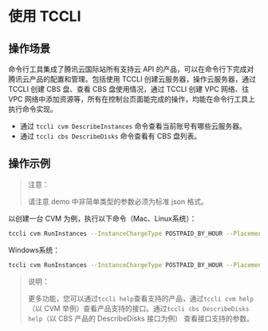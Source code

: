 # 使用 TCCLI

## 操作场景

命令行工具集成了腾讯云国际站所有支持云 API 的产品，可以在命令行下完成对腾讯云产品的配置和管理。包括使用 TCCLI 创建云服务器，操作云服务器，通过 TCCLI 创建 CBS 盘、查看 CBS 盘使用情况，通过 TCCLI 创建 VPC 网络、往 VPC 网络中添加资源等，所有在控制台页面能完成的操作，均能在命令行工具上执行命令实现。

- 通过 `tccli cvm DescribeInstances` 命令查看当前账号有哪些云服务器。
- 通过 `tccli cbs DescribeDisks` 命令查看有 CBS 盘列表。

## 操作示例

> 注意：
>
> 请注意 demo 中非简单类型的参数必须为标准 json 格式。

以创建一台 CVM 为例，执行以下命令（Mac、Linux系统）：

```bash
tccli cvm RunInstances --InstanceChargeType POSTPAID_BY_HOUR --Placement '{"Zone":"ap-guangzhou-2"}' --InstanceType S1.SMALL1 --ImageId img-8toqc6s3 --SystemDisk '{"DiskType":"CLOUD_BASIC", "DiskSize":50}' --InternetAccessible '{"InternetChargeType":"TRAFFIC_POSTPAID_BY_HOUR","InternetMaxBandwidthOut":10,"PublicIpAssigned":true}' --InstanceCount 1 --InstanceName TCCLI-TEST --LoginSettings '{"Password":"P1easeChange1t@"}' --HostName TCCLI-HOST-NAME1
```
Windows系统：

```bash
tccli cvm RunInstances --InstanceChargeType POSTPAID_BY_HOUR --Placement {\"Zone\":\"ap-guangzhou-2\"} --InstanceType S1.SMALL1 --ImageId img-8toqc6s3 --SystemDisk {\"DiskType\":\"CLOUD_BASIC\", \"DiskSize\":50} --InternetAccessible {\"InternetChargeType\":\"TRAFFIC_POSTPAID_BY_HOUR\",\"InternetMaxBandwidthOut\":10,\"PublicIpAssigned\":true} --InstanceCount 1 --InstanceName TCCLI-TEST --LoginSettings {\"Password\":\"P1easeChange1t@\"} --HostName TCCLI-HOST-NAME1
```


>
> 
>
> 说明：
>
> 更多功能，您可以通过`tccli help`查看支持的产品，通过`tccli cvm help`（以 CVM 举例）查看产品支持的接口。通过`tccli cbs DescribeDisks help`（以 CBS 产品的 DescribeDisks 接口为例） 查看接口支持的参数。

